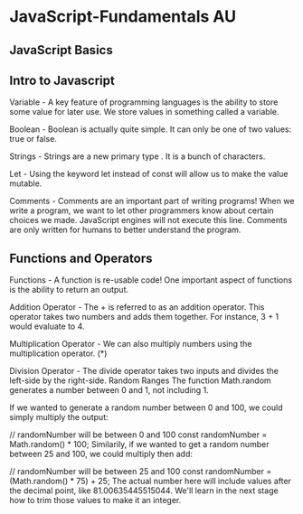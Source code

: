 # JavaScript-Fundamentals AU

## JavaScript Basics

## Intro to Javascript
Variable - A key feature of programming languages is the ability to store some value for later use. We store values in something called a variable.

Boolean - Boolean is actually quite simple. It can only be one of two values: true or false.

Strings - Strings are a new primary type . It is a bunch of characters.

Let - Using the keyword let instead of const will allow us to make the value mutable.

Comments - Comments are an important part of writing programs! When we write a program, we want to let other programmers know about certain choices we made. JavaScript engines will not execute this line. Comments are only written for humans to better understand the program.

## Functions and Operators
Functions - A function is re-usable code! One important aspect of functions is the ability to return an output.

Addition Operator - The + is referred to as an addition operator. This operator takes two numbers and adds them together. For instance, 3 + 1 would evaluate to 4.

Multiplication Operator - We can also multiply numbers using the multiplication operator. (*)

Division Operator - The divide operator takes two inputs and divides the left-side by the right-side.
Random Ranges
The function Math.random generates a number between 0 and 1, not including 1.

If we wanted to generate a random number between 0 and 100, we could simply multiply the output:

// randomNumber will be between 0 and 100
const randomNumber = Math.random() * 100;
Similarily, if we wanted to get a random number between 25 and 100, we could multiply then add:

// randomNumber will be between 25 and 100
const randomNumber = (Math.random() * 75) + 25;
The actual number here will include values after the decimal point, like 81.00635445515044. We'll learn in the next stage how to trim those values to make it an integer.